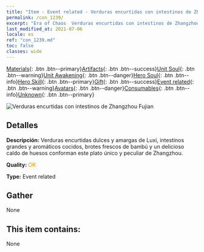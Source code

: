 ```yaml
---
title: "Item - Event related - Verduras encurtidas con intestinos de Zhangzhou Fujian"
permalink: /con_1239/
excerpt: "Era of Chaos  Verduras encurtidas con intestinos de Zhangzhou Fujian"
last_modified_at: 2021-07-06
locale: es
ref: "con_1239.md"
toc: false
classes: wide
---
```

 [Materials](/ItemsES/){: .btn .btn--primary}[Artifacts](/ItemsES/Artifacts/){: .btn .btn--success}[Unit Soul](/ItemsES/UnitSoul/){: .btn .btn--warning}[Unit Awakening](/ItemsES/UnitAwakening/){: .btn .btn--danger}[Hero Soul](/ItemsES/HeroSoul/){: .btn .btn--info}[Hero Skill](/ItemsES/HeroSkill/){: .btn .btn--primary}[Gift](/ItemsES/Gift/){: .btn .btn--success}[Event related](/ItemsES/Events/){: .btn .btn--warning}[Avatars](/ItemsES/Avatars/){: .btn .btn--danger}[Consumables](/ItemsES/Consumables/){: .btn .btn--info}[Unknown](/ItemsES/Unknown/){: .btn .btn--primary}

 ![Verduras encurtidas con intestinos de Zhangzhou Fujian](/images/t/i_81531331.png)

## Detalles
 **Descripción:** Verduras encurtidas dulces y amargas de Luxi, intestinos grandes y aromáticos cocidos, brotes frescos de bambú y un delicioso caldo de huesos conforman este plato único y peculiar de Zhangzhou.

 **Quality:** <span style="color: #FF8C00">OK</span>

 **Type:** Event related

## Gather

  None

## This item contains:

  None

